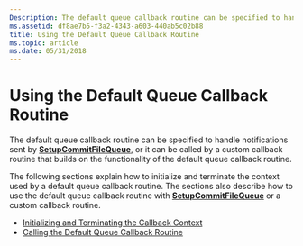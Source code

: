 ```yaml
---
Description: The default queue callback routine can be specified to handle notifications sent by SetupCommitFileQueue, or it can be called by a custom callback routine that builds on the functionality of the default queue callback routine.
ms.assetid: df8ae7b5-f3a2-4343-a603-440ab5c02b88
title: Using the Default Queue Callback Routine
ms.topic: article
ms.date: 05/31/2018
---
```


# Using the Default Queue Callback Routine

The default queue callback routine can be specified to handle notifications sent by [**SetupCommitFileQueue**](/windows/desktop/api/Setupapi/nf-setupapi-setupcommitfilequeuea), or it can be called by a custom callback routine that builds on the functionality of the default queue callback routine.

The following sections explain how to initialize and terminate the context used by a default queue callback routine. The sections also describe how to use the default queue callback routine with [**SetupCommitFileQueue**](/windows/desktop/api/Setupapi/nf-setupapi-setupcommitfilequeuea) or a custom callback routine.

-   [Initializing and Terminating the Callback Context](initializing-and-terminating-the-callback-context.md)
-   [Calling the Default Queue Callback Routine](calling-the-default-queue-callback-routine.md)

 

 



